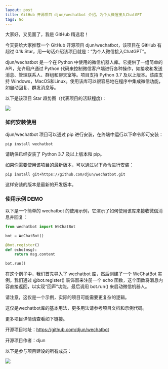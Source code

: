 ```yaml
---
layout: post
title: GitHub 开源项目 djun/wechatbot 介绍，为个人微信接入ChatGPT
tags: Go
---
```


大家好，又见面了，我是 GitHub 精选君！

今天要给大家推荐一个 GitHub 开源项目 djun/wechatbot，该项目在 GitHub 有超过 0.1k Star，用一句话介绍该项目就是：“为个人微信接入ChatGPT”。


djun/wechatbot 是一个在 Python 中使用的微信机器人库。它提供了一组简单的 API，允许用户通过 Python 代码来控制微信客户端进行各种操作，如接收和发送消息、管理联系人、群组和聊天室等。项目支持 Python 3.7 及以上版本。该库支持 Windows，MacOS和Linux。使用该库可以很容易地在程序中集成微信功能，如自动回复、群发消息等。


以下是该项目 Star 趋势图（代表项目的活跃程度）：

![](https://api.star-history.com/svg?repos=djun/wechatbot&type=Timeline)

### 如何安装使用

djun/wechatbot 项目可以通过 pip 进行安装，在终端中运行以下命令即可安装：
```
pip install wechatbot
```
请确保已经安装了 Python 3.7 及以上版本和 pip。

如果你需要使用该项目的最新版本，可以通过以下命令进行安装：
```
pip install git+https://github.com/djun/wechatbot.git
```
这样安装的版本是最新的开发版本。


### 使用示例 DEMO

以下是一个简单的 wechatbot 的使用示例，它演示了如何使用该库来接收微信消息并回复：

```python
from wechatbot import WeChatBot

bot = WeChatBot()

@bot.register()
def echo(msg):
    return msg.content

bot.run()
```

在这个例子中，我们首先导入了 wechatbot 库，然后创建了一个 WeChatBot 实例。我们通过 @bot.register() 装饰器来注册一个 echo 函数，这个函数将消息内容直接返回，以实现“回声”功能。最后调用 bot.run() 来启动微信机器人。

请注意，这仅是一个示例，实际的项目可能需要更复杂的逻辑。

这仅是wechatbot库的基本用法，更多用法请参考项目文档和示例代码。


更多项目详情请查看如下链接。

开源项目地址：https://github.com/djun/wechatbot 

开源项目作者：djun

以下是参与项目建设的所有成员：

![](https://contrib.rocks/image?repo=djun/wechatbot)

